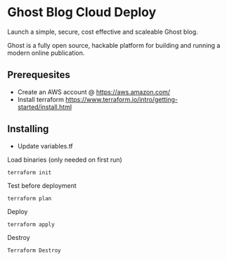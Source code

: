 # Ghost Blog Cloud Deploy
Launch a simple, secure, cost effective and scaleable Ghost blog.

Ghost is a fully open source, hackable platform for building and running a modern online publication.

## Prerequesites
* Create an AWS account @ https://aws.amazon.com/
* Install terraform https://www.terraform.io/intro/getting-started/install.html

## Installing
* Update variables.tf


Load binaries (only needed on first run)
```
terraform init
```

Test before deployment
```
terraform plan
```

Deploy
```
terraform apply
```

Destroy
```
Terraform Destroy
```
